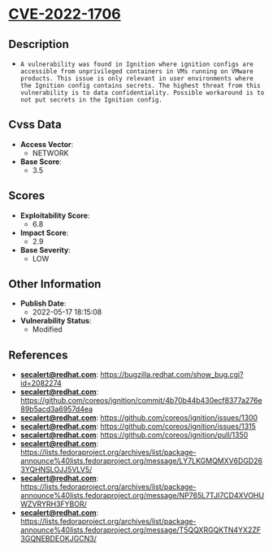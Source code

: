 
# [CVE-2022-1706](https://cve.mitre.org/cgi-bin/cvename.cgi?name=CVE-2022-1706)

## Description

- `A vulnerability was found in Ignition where ignition configs are accessible from unprivileged containers in VMs running on VMware products. This issue is only relevant in user environments where the Ignition config contains secrets. The highest threat from this vulnerability is to data confidentiality. Possible workaround is to not put secrets in the Ignition config.`

## Cvss Data

- **Access Vector**:
  - NETWORK
- **Base Score**:
  - 3.5

## Scores

- **Exploitability Score**:
  - 6.8
- **Impact Score**:
  - 2.9
- **Base Severity**:
  - LOW

## Other Information

- **Publish Date**:
  - 2022-05-17 18:15:08
- **Vulnerability Status**:
  - Modified

## References

- **secalert@redhat.com**: https://bugzilla.redhat.com/show_bug.cgi?id=2082274
- **secalert@redhat.com**: https://github.com/coreos/ignition/commit/4b70b44b430ecf8377a276e89b5acd3a6957d4ea
- **secalert@redhat.com**: https://github.com/coreos/ignition/issues/1300
- **secalert@redhat.com**: https://github.com/coreos/ignition/issues/1315
- **secalert@redhat.com**: https://github.com/coreos/ignition/pull/1350
- **secalert@redhat.com**: https://lists.fedoraproject.org/archives/list/package-announce%40lists.fedoraproject.org/message/LY7LKGMQMXV6DGD263YQHNSLOJJ5VLV5/
- **secalert@redhat.com**: https://lists.fedoraproject.org/archives/list/package-announce%40lists.fedoraproject.org/message/NP765L7TJI7CD4XVOHUWZVRYRH3FYBOR/
- **secalert@redhat.com**: https://lists.fedoraproject.org/archives/list/package-announce%40lists.fedoraproject.org/message/T5QQXRGQKTN4YX2ZF3GQNEBDEOKJGCN3/
